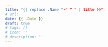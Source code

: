 ```yaml
---
title: "{{ replace .Name "-" " " | title }}"
# url: 
date: {{ .Date }}
draft: true
# tags: []
# icon: ''
# description: ''
---
```


